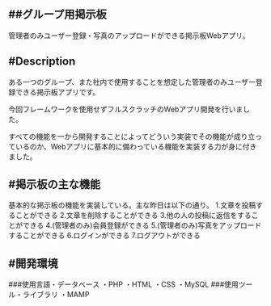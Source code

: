 ##グループ用掲示板
-
管理者のみユーザー登録・写真のアップロードができる掲示板Webアプリ。

#Description
-
ある一つのグループ、また社内で使用することを想定した管理者のみユーザー登録できる掲示板アプリです。

今回フレームワークを使用せずフルスクラッチのWebアプリ開発を行いました。

すべての機能を一から開発することによってどういう実装でその機能が成り立っているのか、Webアプリに基本的に備わっている機能を実装する力が身に付きました。

#掲示板の主な機能
-
基本的な掲示板の機能を実装している。主な昨日は以下の通り。
1.文章を投稿することができる
2.文章を削除することができる
3.他の人の投稿に返信をすることができる
4.(管理者のみ)会員登録ができる
5.(管理者のみ)写真をアップロードすることができる
6.ログインができる
7.ログアウトができる

#開発環境
-
###使用言語・データベース
・PHP 
・HTML
・CSS
・MySQL
###使用ツール・ライブラリ
・MAMP